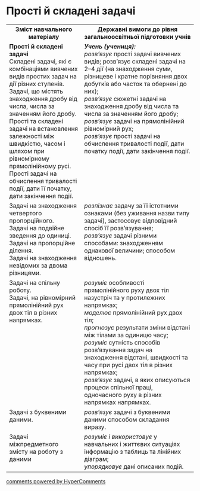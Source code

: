<div id="hypercomments_widget" class="js-hypercomments-widget invisible"></div>

# Прості й складені задачі
<table>
  <tr>
    <td width="40%" align="center"><b>Зміст навчального матеріалу<b></td>
    <td width="60%" align="center"><b>Державні вимоги до рівня загальноосвітньої підготовки учнів</b></td>
  </tr>
  <tr>
    <td width="40%" style="vertical-align:top !important;"><b>Прості й складені задачі</b><br>
Складені задачі, які є комбінаціями вивчених видів простих задач на дії різних ступенів.<br>
Задачі, що містять  знаходження дробу від числа, числа за значенням його дробу.<br>
Прості та складені задачі на встановлення залежності між швидкістю, часом і шляхом при рівномірному прямолінійному русі.<br>
Прості задачі на обчислення тривалості події, дати її початку, дати закінчення події.<br></td>
    <td width="60%" style="vertical-align:top !important;"><i><b>Учень (учениця):</b></i><br>
<i>розв’язує</i> прості задачі вивчених видів; розв’язує складені задачі на 2–4 дії (на знаходження суми, різницеве і кратне порівняння двох добутків або часток та обернені до них);<br>
<i>розв’язує</i> сюжетні задачі на знаходження дробу від числа та числа за значенням його дробу; <br>
<i>розв’язує</i> задачі на прямолінійний рівномірний рух;<br>
<i>розв’язує</i>  прості задачі на обчислення тривалості події, дати початку події, дати закінчення події.<br></td>
  </tr>
    <tr>
    <td width="40%" style="vertical-align:top !important;">Задачі на знаходження четвертого пропорційного.<br> 
Задачі на подвійне зведення до одиниці.<br>
Задачі на пропорційне ділення.<br>
Задачі на знаходження невідомих за двома різницями.<br></td>
    <td width="60%" style="vertical-align:top !important;"><i>розпізнає</i> задачу за її істотними ознаками (без уживання назви типу задачі), застосовує відповідний спосіб її розв’язування;<br>
<i>розв’язує</i> задачі різними способами: знаходженням однакової величини; способом відношень.<br></td>
  </tr>
      <tr>
    <td width="40%" style="vertical-align:top !important;">Задачі на спільну роботу.<br>
Задачі, на рівномірний прямолінійний рух двох тіл в різних напрямках.<br></td>
    <td width="60%" style="vertical-align:top !important;"><i>розуміє</i> особливості прямолінійного руху двох тіл назустріч та у протилежних напрямках; <br>
<i>моделює</i> прямолінійний рух двох тіл;<br> 
<i>прогнозує </i> результати зміни відстані між тілами за одиницю часу;<br>
<i>розуміє</i> сутність способів розв’язування задач на знаходження відстані, швидкості та часу при русі двох тіл в різних напрямках; <br>
<i>розв’язує</i> задачі, в яких описуються процеси спільної праці, одночасного руху в різних напрямках напрямках.<br></td>
  </tr>
        <tr>
    <td width="40%" style="vertical-align:top !important;">Задачі з буквеними даними.</td>
    <td width="60%" style="vertical-align:top !important;"><i>розв’язує</i> задачі з буквеними даними способом складання виразу.</td>
  </tr>
  <tr>
    <td width="40%" style="vertical-align:top !important;">Задачі міжпредметного змісту на роботу з даними</td>
    <td width="60%" style="vertical-align:top !important;"><i>розуміє і використовує</i> у навчальних і життєвих ситуаціях інформацію з таблиць та лінійних діаграм;<br>
<i>упорядковує</i> дані описаних подій.<br></td>
  </tr>
</table>

<div class="js-hypercomments-container">
    <a href="http://hypercomments.com" class="hc-link" title="comments widget">comments powered by HyperComments</a>
</div>